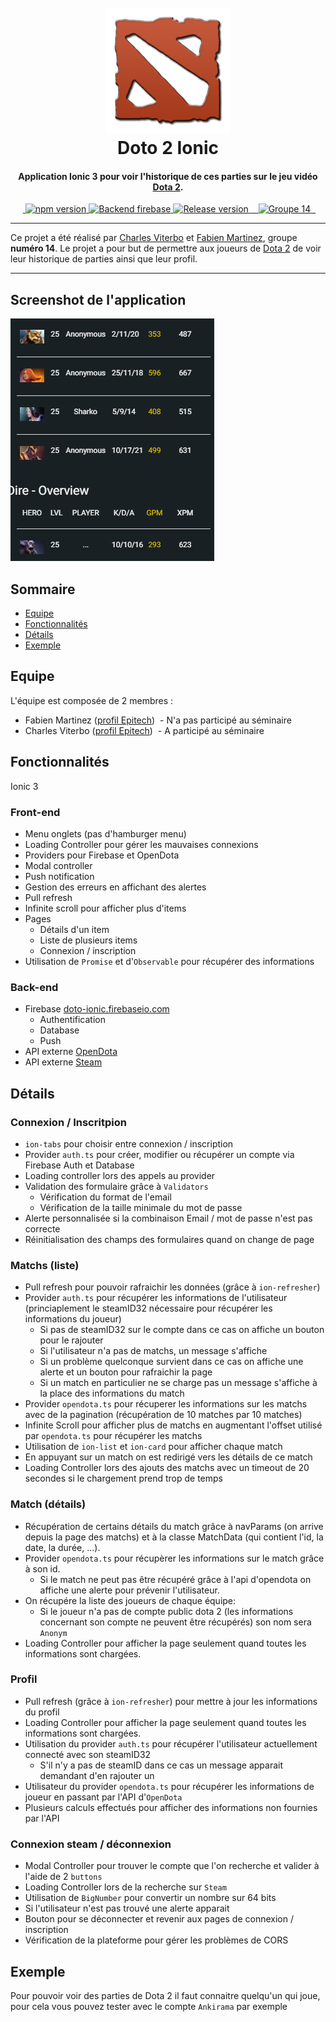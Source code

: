 <h1 align="center">
  <br>
  <a href="#"><img src="https://github.com/Ankirama/doto_ionic/blob/master/img/dota2-logo.png" alt="Doto Ionic logo" width="200"></a>
  <br>
  Doto 2 Ionic
  <br>
</h1>

<h4 align="center">Application <strong>Ionic 3</strong> pour voir l'historique de ces parties sur le jeu vidéo <a href="http://www.dota2.com/play/">Dota 2</a>.</h4>

<p align="center">
  <a href="https://badge.fury.io/js/ionic">
    <img src="https://badge.fury.io/js/ionic.svg" alt="npm version" height="18">
  </a>
  <a href="https://doto-ionic.firebaseio.com/">
    <img src="https://img.shields.io/badge/backend-firebase-blue.svg" alt="Backend firebase" height="18">
  </a>
  <a href="#">
    <img src="https://img.shields.io/badge/release-1.0-brightgreen.svg" alt="Release version" height="18">
  </a>
  <a href="#">
    <img src="https://img.shields.io/badge/groupe-14-ff69b4.svg" alt="Groupe 14" height="18">
  </a>
</p>

---

Ce projet a été réalisé par [Charles Viterbo](https://intra.epitech.eu/user/charles.viterbo@epitech.eu/) et [Fabien Martinez](https://intra.epitech.eu/user/fabien.martinez@epitech.eu/), groupe **numéro 14**.
Le projet a pour but de permettre aux joueurs de [Dota 2](http://www.dota2.com/play/) de voir leur historique de parties ainsi que leur profil.

---

## Screenshot de l'application

![screenshot](https://github.com/Ankirama/doto_ionic/blob/master/img/screenshot.png)

## Sommaire

- [Equipe](#equipe)
- [Fonctionnalités](#fonctionnalités)
- [Détails](#details)
- [Exemple](#exemple)

## Equipe

L'équipe est composée de 2 membres :

- Fabien Martinez ([profil Epitech](https://intra.epitech.eu/user/fabien.martinez@epitech.eu/))
  - N'a pas participé au séminaire
- Charles Viterbo ([profil Epitech](https://intra.epitech.eu/user/charles.viterbo@epitech.eu/))
  - A participé au séminaire

## Fonctionnalités

Ionic 3

### Front-end

- Menu onglets (pas d'hamburger menu)
- Loading Controller pour gérer les mauvaises connexions
- Providers pour Firebase et OpenDota
- Modal controller
- Push notification
- Gestion des erreurs en affichant des alertes
- Pull refresh
- Infinite scroll pour afficher plus d'items
- Pages
  - Détails d'un item
  - Liste de plusieurs items
  - Connexion / inscription
- Utilisation de `Promise` et d'`Observable` pour récupérer des informations

### Back-end

- Firebase [doto-ionic.firebaseio.com](https://doto-ionic.firebaseio.com/)
  - Authentification
  - Database
  - Push
- API externe [OpenDota](https://docs.opendota.com/)
- API externe [Steam](https://developer.valvesoftware.com/wiki/Steam_Web_API)

## Détails

### Connexion / Inscritpion

- `ion-tabs` pour choisir entre connexion / inscription
- Provider `auth.ts` pour créer, modifier ou récupérer un compte via Firebase Auth et Database
- Loading controller lors des appels au provider
- Validation des formulaire grâce à `Validators`
  - Vérification du format de l'email
  - Vérification de la taille minimale du mot de passe
- Alerte personnalisée si la combinaison Email / mot de passe n'est pas correcte
- Réinitialisation des champs des formulaires quand on change de page

### Matchs (liste)

- Pull refresh pour pouvoir rafraichir les données (grâce à `ion-refresher`)
- Provider `auth.ts` pour récupérer les informations de l'utilisateur (princiaplement le steamID32 nécessaire pour récupérer les informations du joueur)
  - Si pas de steamID32 sur le compte dans ce cas on affiche un bouton pour le rajouter
  - Si l'utilisateur n'a pas de matchs, un message s'affiche
  - Si un problème quelconque survient dans ce cas on affiche une alerte et un bouton pour rafraichir la page
  - Si un match en particulier ne se charge pas un message s'affiche à la place des informations du match
- Provider `opendota.ts` pour récuperer les informations sur les matchs avec de la pagination (récupération de 10 matches par 10 matches)
- Infinite Scroll pour afficher plus de matchs en augmentant l'offset utilisé par `opendota.ts` pour récupérer les matchs
- Utilisation de `ion-list` et `ion-card` pour afficher chaque match
- En appuyant sur un match on est redirigé vers les détails de ce match
- Loading Controller lors des ajouts des matchs avec un timeout de 20 secondes si le chargement prend trop de temps

### Match (détails)

- Récupération de certains détails du match grâce à navParams (on arrive depuis la page des matchs) et à la classe MatchData (qui contient l'id, la date, la durée, ...).
- Provider `opendota.ts` pour récupèrer les informations sur le match grâce à son id.
  - Si le match ne peut pas être récupéré grâce à l'api d'opendota on affiche une alerte pour prévenir l'utilisateur.
- On récupére la liste des joueurs de chaque équipe: 
  - Si le joueur n'a pas de compte public dota 2 (les informations concernant son compte ne peuvent être récupérés) son nom sera `Anonym`
- Loading Controller pour afficher la page seulement quand toutes les informations sont chargées.

### Profil

- Pull refresh (grâce à `ion-refresher`) pour mettre à jour les informations du profil
- Loading Controller pour afficher la page seulement quand toutes les informations sont chargées.
- Utilisation du provider `auth.ts` pour récupérer l'utilisateur actuellement connecté avec son steamID32
  - S'il n'y a pas de steamID dans ce cas un message apparait demandant d'en rajouter un
- Utilisateur du provider `opendota.ts` pour récupérer les informations de joueur en passant par l'API d'`OpenDota`
- Plusieurs calculs effectués pour afficher des informations non fournies par l'API

### Connexion steam / déconnexion

- Modal Controller pour trouver le compte que l'on recherche et valider à l'aide de 2 `buttons`
- Loading Controller lors de la recherche sur `Steam`
- Utilisation de `BigNumber` pour convertir un nombre sur 64 bits
- Si l'utilisateur n'est pas trouvé une alerte apparait
- Bouton pour se déconnecter et revenir aux pages de connexion / inscription
- Vérification de la plateforme pour gérer les problèmes de CORS

## Exemple

Pour pouvoir voir des parties de Dota 2 il faut connaitre quelqu'un qui joue, pour cela vous pouvez tester avec le compte `Ankirama` par exemple
